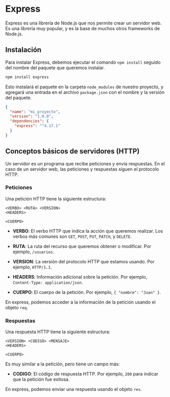 # Express

Express es una librería de Node.js que nos permite crear un servidor web. Es una librería muy popular, y es la base de muchos otros frameworks de Node.js.

## Instalación

Para instalar Express, debemos ejecutar el comando `npm install` seguido del nombre del paquete que queremos instalar.

```bash
npm install express
```

Esto instalará el paquete en la carpeta `node_modules` de nuestro proyecto, y agregará una entrada en el archivo `package.json` con el nombre y la versión del paquete.

```json
{
  "name": "mi_proyecto",
  "version": "1.0.0",
  "dependencies": {
    "express": "^4.17.1"
  }
}
```

## Conceptos básicos de servidores (HTTP)

Un servidor es un programa que recibe peticiones y envía respuestas. En el caso de un servidor web, las peticiones y respuestas siguen el protocolo HTTP.

### Peticiones

Una petición HTTP tiene la siguiente estructura:

```
<VERBO> <RUTA> <VERSION>
<HEADERS>

<CUERPO>
```

- **VERBO**: El verbo HTTP que indica la acción que queremos realizar. Los verbos más comunes son `GET`, `POST`, `PUT`, `PATCH`, y `DELETE`.

- **RUTA**: La ruta del recurso que queremos obtener o modificar. Por ejemplo, `/usuarios`.

- **VERSION**: La versión del protocolo HTTP que estamos usando. Por ejemplo, `HTTP/1.1`.

- **HEADERS**: Información adicional sobre la petición. Por ejemplo, `Content-Type: application/json`.

- **CUERPO**: El cuerpo de la petición. Por ejemplo, `{ "nombre": "Juan" }`.

En express, podemos acceder a la información de la petición usando el objeto `req`.

### Respuestas

Una respuesta HTTP tiene la siguiente estructura:

```
<VERSION> <CODIGO> <MENSAJE>
<HEADERS>

<CUERPO>
```

Es muy similar a la petición, pero tiene un campo más:

- **CODIGO**: El código de respuesta HTTP. Por ejemplo, `200` para indicar que la petición fue exitosa.

En express, podemos enviar una respuesta usando el objeto `res`.

